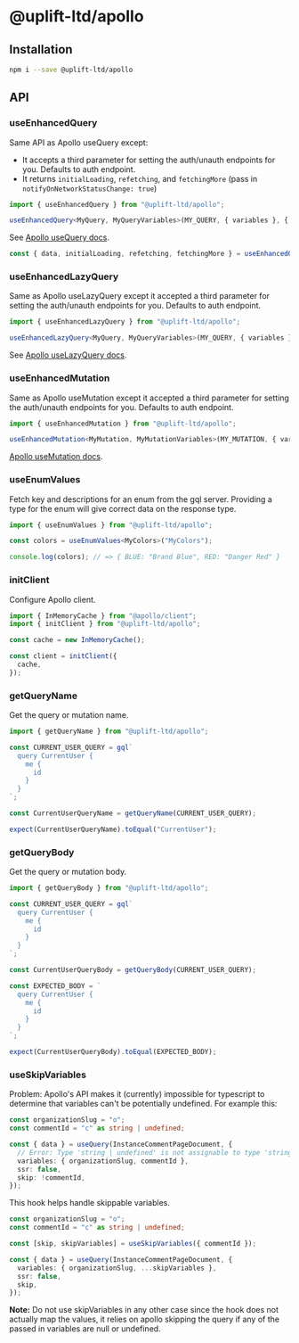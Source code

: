 # @uplift-ltd/apollo

## Installation

```sh
npm i --save @uplift-ltd/apollo
```

## API

### useEnhancedQuery

Same API as Apollo useQuery except:

- It accepts a third parameter for setting the auth/unauth endpoints for you. Defaults to auth
  endpoint.
- It returns `initialLoading`, `refetching`, and `fetchingMore` (pass in
  `notifyOnNetworkStatusChange: true`)

```ts
import { useEnhancedQuery } from "@uplift-ltd/apollo";

useEnhancedQuery<MyQuery, MyQueryVariables>(MY_QUERY, { variables }, { auth: false });
```

See [Apollo useQuery docs](https://www.apollographql.com/docs/react/api/react/hooks/#usequery).

```ts
const { data, initialLoading, refetching, fetchingMore } = useEnhancedQuery(MY_QUERY, { notifyOnNetworkStatusChange: true};
```

### useEnhancedLazyQuery

Same as Apollo useLazyQuery except it accepted a third parameter for setting the auth/unauth
endpoints for you. Defaults to auth endpoint.

```ts
import { useEnhancedLazyQuery } from "@uplift-ltd/apollo";

useEnhancedLazyQuery<MyQuery, MyQueryVariables>(MY_QUERY, { variables }, { auth: false });
```

See
[Apollo useLazyQuery docs](https://www.apollographql.com/docs/react/api/react/hooks/#uselazyquery).

### useEnhancedMutation

Same as Apollo useMutation except it accepted a third parameter for setting the auth/unauth
endpoints for you. Defaults to auth endpoint.

```ts
import { useEnhancedMutation } from "@uplift-ltd/apollo";

useEnhancedMutation<MyMutation, MyMutationVariables>(MY_MUTATION, { variables }, { auth: false });
```

[Apollo useMutation docs](https://www.apollographql.com/docs/react/api/react/hooks/#usemutation).

### useEnumValues

Fetch key and descriptions for an enum from the gql server. Providing a type for the enum will give
correct data on the response type.

```ts
import { useEnumValues } from "@uplift-ltd/apollo";

const colors = useEnumValues<MyColors>("MyColors");

console.log(colors); // => { BLUE: "Brand Blue", RED: "Danger Red" }
```

### initClient

Configure Apollo client.

```ts
import { InMemoryCache } from "@apollo/client";
import { initClient } from "@uplift-ltd/apollo";

const cache = new InMemoryCache();

const client = initClient({
  cache,
});
```

### getQueryName

Get the query or mutation name.

```ts
import { getQueryName } from "@uplift-ltd/apollo";

const CURRENT_USER_QUERY = gql`
  query CurrentUser {
    me {
      id
    }
  }
`;

const CurrentUserQueryName = getQueryName(CURRENT_USER_QUERY);

expect(CurrentUserQueryName).toEqual("CurrentUser");
```

### getQueryBody

Get the query or mutation body.

```ts
import { getQueryBody } from "@uplift-ltd/apollo";

const CURRENT_USER_QUERY = gql`
  query CurrentUser {
    me {
      id
    }
  }
`;

const CurrentUserQueryBody = getQueryBody(CURRENT_USER_QUERY);

const EXPECTED_BODY = `
  query CurrentUser {
    me {
      id
    }
  }
`;

expect(CurrentUserQueryBody).toEqual(EXPECTED_BODY);
```

### useSkipVariables

Problem: Apollo's API makes it (currently) impossible for typescript to determine that variables
can't be potentially undefined. For example this:

```ts
const organizationSlug = "o";
const commentId = "c" as string | undefined;

const { data } = useQuery(InstanceCommentPageDocument, {
  // Error: Type 'string | undefined' is not assignable to type 'string'. Type 'undefined' is not assignable to type 'string'.ts(2322)
  variables: { organizationSlug, commentId },
  ssr: false,
  skip: !commentId,
});
```

This hook helps handle skippable variables.

```ts
const organizationSlug = "o";
const commentId = "c" as string | undefined;

const [skip, skipVariables] = useSkipVariables({ commentId });

const { data } = useQuery(InstanceCommentPageDocument, {
  variables: { organizationSlug, ...skipVariables },
  ssr: false,
  skip,
});
```

**Note:** Do not use skipVariables in any other case since the hook does not actually map the
values, it relies on apollo skipping the query if any of the passed in variables are null or
undefined.
